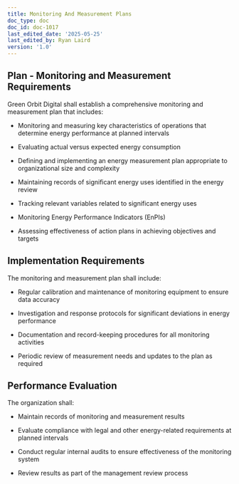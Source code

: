```yaml
---
title: Monitoring And Measurement Plans
doc_type: doc
doc_id: doc-1017
last_edited_date: '2025-05-25'
last_edited_by: Ryan Laird
version: '1.0'
---
```


<!-- Unsupported block type: table_of_contents -->

## Plan - Monitoring and Measurement Requirements

Green Orbit Digital shall establish a comprehensive monitoring and measurement plan that includes:

- Monitoring and measuring key characteristics of operations that determine energy performance at planned intervals

- Evaluating actual versus expected energy consumption

- Defining and implementing an energy measurement plan appropriate to organizational size and complexity

- Maintaining records of significant energy uses identified in the energy review

- Tracking relevant variables related to significant energy uses

- Monitoring Energy Performance Indicators (EnPIs)

- Assessing effectiveness of action plans in achieving objectives and targets

## Implementation Requirements

The monitoring and measurement plan shall include:

- Regular calibration and maintenance of monitoring equipment to ensure data accuracy

- Investigation and response protocols for significant deviations in energy performance

- Documentation and record-keeping procedures for all monitoring activities

- Periodic review of measurement needs and updates to the plan as required

## Performance Evaluation

The organization shall:

- Maintain records of monitoring and measurement results

- Evaluate compliance with legal and other energy-related requirements at planned intervals

- Conduct regular internal audits to ensure effectiveness of the monitoring system

- Review results as part of the management review process
